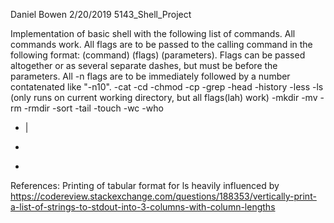 Daniel Bowen
2/20/2019
5143_Shell_Project

Implementation of basic shell with the following list of commands. All commands work. All flags are to be passed to the calling command in the following format: (command) (flags) (parameters). Flags can be passed altogether or as several separate dashes, but must be before the parameters. All -n flags are to be immediately followed by a number contatenated like "-n10".
-cat
-cd
-chmod
-cp
-grep
-head
-history
-less
-ls (only runs on current working directory, but all flags(lah) work)
-mkdir
-mv
-rm
-rmdir
-sort
-tail
-touch
-wc
-who
- |
- >
- >>

References: Printing of tabular format for ls heavily influenced by https://codereview.stackexchange.com/questions/188353/vertically-print-a-list-of-strings-to-stdout-into-3-columns-with-column-lengths
